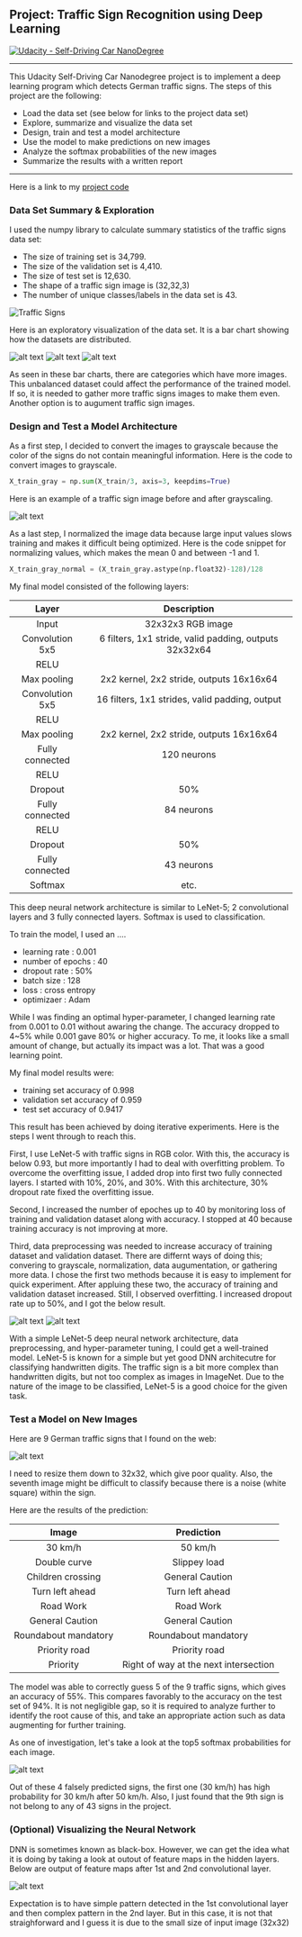 ## Project: Traffic Sign Recognition using Deep Learning
[![Udacity - Self-Driving Car NanoDegree](https://s3.amazonaws.com/udacity-sdc/github/shield-carnd.svg)](http://www.udacity.com/drive)

---

This Udacity Self-Driving Car Nanodegree project is to implement a deep learning program which detects German traffic signs. The steps of this project are the following:

* Load the data set (see below for links to the project data set)
* Explore, summarize and visualize the data set
* Design, train and test a model architecture
* Use the model to make predictions on new images
* Analyze the softmax probabilities of the new images
* Summarize the results with a written report

[//]: # (Image References)

[image1]: ./examples/visualization.jpg "Visualization"
[image2]: ./examples/grayscale.jpg "Grayscaling"
[image3]: ./examples/random_noise.jpg "Random Noise"
[image4]: ./images/training-dataset-dist.png "Training dataset distribution"
[image5]: ./images/validation-dataset-dist.png "Validation dataset distribution"
[image6]: ./images/test-dataset-dist.png "Test dataset distribution"
[image7]: ./images/traffic-signs-sample.png "Traffic Signs"
[image8]: ./images/loss-graph.png "loss graph"
[image9]: ./images/accuracy-graph.png "accuracy graph"
[image10]: ./images/new-signs.png "new traffic signs"
[image11]: ./images/new-signs-prob.png "top 5 predicted labels"
[image12]: ./images/feature-images.png "output of feature map"

---
Here is a link to my [project code](https://github.com/muhyun/SelfDrivingCar-Term1-P2-TrafficSignClassifier/blob/master/Traffic_Sign_Classifier.ipynb)

### Data Set Summary & Exploration

I used the numpy library to calculate summary statistics of the traffic
signs data set:

* The size of training set is 34,799.
* The size of the validation set is 4,410.
* The size of test set is 12,630.
* The shape of a traffic sign image is (32,32,3)
* The number of unique classes/labels in the data set is 43.

![Traffic Signs][image7]

Here is an exploratory visualization of the data set. It is a bar chart showing how the datasets are distributed.

![alt text][image4]
![alt text][image5]
![alt text][image6]

As seen in these bar charts, there are categories which have more images. This unbalanced dataset could affect the performance of the trained model. If so, it is needed to gather more traffic signs images to make them even. Another option is to augument traffic sign images.

### Design and Test a Model Architecture

As a first step, I decided to convert the images to grayscale because the color of the signs do not contain meaningful information. Here is the code to convert images to grayscale.

```python
X_train_gray = np.sum(X_train/3, axis=3, keepdims=True)
```

Here is an example of a traffic sign image before and after grayscaling.

![alt text][image2]

As a last step, I normalized the image data because large input values slows training and makes it difficult being optimized. Here is the code snippet for normalizing values, which makes the mean 0 and between -1 and 1.

```python
X_train_gray_normal = (X_train_gray.astype(np.float32)-128)/128
```

My final model consisted of the following layers:

| Layer         		|     Description	        					| 
|:---------------------:|:---------------------------------------------:| 
| Input         		| 32x32x3 RGB image   							| 
| Convolution 5x5     	| 6 filters, 1x1 stride, valid padding, outputs 32x32x64 	|
| RELU					|												|
| Max pooling	      	| 2x2 kernel, 2x2 stride, outputs 16x16x64 				|
| Convolution 5x5	    | 16 filters, 1x1 strides, valid padding, output     									|
| RELU					|												|
| Max pooling	      	| 2x2 kernel, 2x2 stride, outputs 16x16x64 				|
| Fully connected		| 120 neurons       									|
| RELU					|												|
| Dropout				| 50%												|
| Fully connected		| 84 neurons       									|
| RELU					|												|
| Dropout				| 50%												|
| Fully connected		| 43 neurons       									|
| Softmax				| etc.        									|
 
This deep neural network architecture is similar to LeNet-5; 2 convolutional layers and 3 fully connected layers. Softmax is used to classification.

To train the model, I used an ....

* learning rate : 0.001
* number of epochs : 40
* dropout rate : 50%
* batch size : 128
* loss : cross entropy
* optimizaer : Adam

While I was finding an optimal hyper-parameter, I changed learning rate from 0.001 to 0.01 without awaring the change. The accuracy dropped to 4~5% while 0.001 gave 80% or higher accuracy. To me, it looks like a small amount of change, but actually its impact was a lot. That was a good learning point.

My final model results were:
* training set accuracy of 0.998
* validation set accuracy of 0.959
* test set accuracy of 0.9417

This result has been achieved by doing iterative experiments. Here is the steps I went through to reach this.

First, I use LeNet-5 with traffic signs in RGB color. With this, the accuracy is below 0.93, but more importantly I had to deal with overfitting problem. To overcome the overfitting issue, I added drop into first two fully connected layers. I started with 10%, 20%, and 30%. With this architecture, 30% dropout rate fixed the overfitting issue.

Second, I increased the number of epoches up to 40 by monitoring loss of training and validation dataset along with accuracy. I stopped at 40 because training accuracy is not improving at more.

Third, data preprocessing was needed to increase accuracy of training dataset and validation dataset. There are differnt ways of doing this; convering to grayscale, normalization, data augumentation, or gathering more data. I chose the first two methods because it is easy to implement for quick experiment. After appluing these two, the accuracy of training and validation dataset increased. Still, I observed overfitting. I increased dropout rate up to 50%, and I got the below result.

![alt text][image8]
![alt text][image9]

With a simple LeNet-5 deep neural network architecture, data preprocessing, and hyper-parameter tuning, I could get a well-trained model. LeNet-5 is known for a simple but yet good DNN architecutre for classifying handwritten digits. The traffic sign is a bit more complex than handwritten digits, but not too complex as images in ImageNet. Due to the nature of the image to be classified, LeNet-5 is a good choice for the given task.
 
### Test a Model on New Images

Here are 9 German traffic signs that I found on the web:

![alt text][image10]

I need to resize them down to 32x32, which give poor quality. Also, the seventh image might be difficult to classify because there is a noise (white square) within the sign.

Here are the results of the prediction:

| Image			        |     Prediction	        					| 
|:---------------------:|:---------------------------------------------:| 
| 30 km/h      		    | 50 km/h   									| 
| Double curve          | Slippey load          						|
| Children crossing     | General Caution								|
| Turn left ahead       | Turn left ahead					 		    |
| Road Work 			| Road Work           							|
| General Caution       | General Caution     							|
| Roundabout mandatory	| Roundabout mandatory      					|
| Priority road         | Priority road      							|
| Priority   			| Right of way at the next intersection         |

The model was able to correctly guess 5 of the 9 traffic signs, which gives an accuracy of 55%. This compares favorably to the accuracy on the test set of 94%. It is not negligible gap, so it is required to analyze further to identify the root cause of this, and take an appropriate action such as data augmenting for further training. 

As one of investigation, let's take a look at the top5 softmax probabilities for each image.

![alt text][image11]

Out of these 4 falsely predicted signs, the first one (30 km/h) has high probability for 30 km/h after 50 km/h. Also, I just found that the 9th sign is not belong to any of 43 signs in the project.

### (Optional) Visualizing the Neural Network

DNN is sometimes known as black-box. However, we can get the idea what it is doing by taking a look at outout of feature maps in the hidden layers. Below are output of feature maps after 1st and 2nd convolutional layer.

![alt text][image12]

Expectation is to have simple pattern detected in the 1st convolutional layer and then complex pattern in the 2nd layer. But in this case, it is not that straighforward and I guess it is due to the small size of input image (32x32)